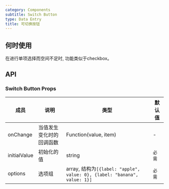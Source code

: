 ```yaml
---
category: Components
subtitle: Switch Button
type: Data Entry
title: 可切换按钮
---
```



## 何时使用

在进行单项选择而空间不足时, 功能类似于checkbox。

## API

###  Switch Button Props

| 成员        | 说明           | 类型               | 默认值       |
|-------------|----------------|--------------------|--------------|
| onChange | 当值发生变化时的回调函数 | Function(value, item) | - |
| initialValue | 初始化的值 | string | `必需` |
| options | 选项组 | array, 结构为`[{label: "apple", value: 0}, {label: "banana", value: 1}]` | `必需` |
